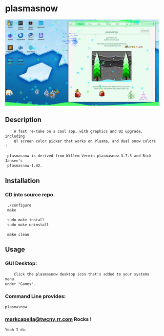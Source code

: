 
# plasmasnow

!['plasmasnow'](https://github.com/markcapella/plasmasnow/blob/main/assets/images/screenshot.png)


## Description

        A fast re-take on a cool app, with graphics and UI upgrade, including
        QT screen color picker that works on Plasma, and dual snow colors !

     plasmasnow is derived from Willem Vermin plasmasnow 3.7.5 and Rick Jansen's
     plasmasnow-1.42.


## Installation

###     CD into source repo.

     ./configure
     make

     sudo make install
     sudo make uninstall

     make clean


## Usage

###     GUI Desktop:

        Click the plasmasnow desktop icon that's added to your systems menu
    under "Games".


###     Command Line provides:

    plasmasnow


### markcapella@twcny.rr.com Rocks !

    Yeah I do.
